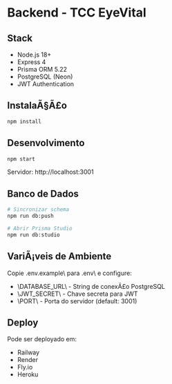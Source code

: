 ﻿# Backend - TCC EyeVital

## Stack
- Node.js 18+
- Express 4
- Prisma ORM 5.22
- PostgreSQL (Neon)
- JWT Authentication

## InstalaÃ§Ã£o
```bash
npm install
```

## Desenvolvimento
```bash
npm start
```
Servidor: http://localhost:3001

## Banco de Dados
```bash
# Sincronizar schema
npm run db:push

# Abrir Prisma Studio
npm run db:studio
```

## VariÃ¡veis de Ambiente
Copie \.env.example\ para \.env\ e configure:
- \DATABASE_URL\ - String de conexÃ£o PostgreSQL
- \JWT_SECRET\ - Chave secreta para JWT
- \PORT\ - Porta do servidor (default: 3001)

## Deploy
Pode ser deployado em:
- Railway
- Render
- Fly.io
- Heroku
